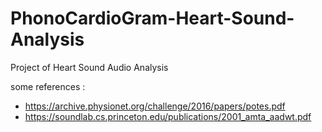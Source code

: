 # PhonoCardioGram-Heart-Sound-Analysis
Project of Heart Sound Audio Analysis


some references : 
* https://archive.physionet.org/challenge/2016/papers/potes.pdf
* https://soundlab.cs.princeton.edu/publications/2001_amta_aadwt.pdf
